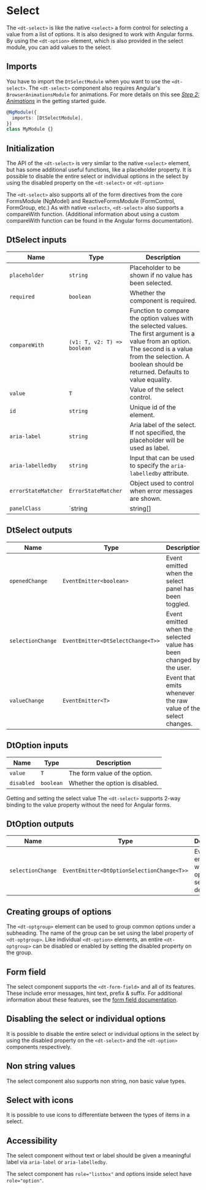 # Select

The `<dt-select>` is like the native `<select>` a form control for selecting a
value from a list of options. It is also designed to work with Angular forms. By
using the `<dt-option>` element, which is also provided in the select module,
you can add values to the select.

<ba-live-example name="DtExampleSelectDefault"></ba-live-example>

## Imports

You have to import the `DtSelectModule` when you want to use the `<dt-select>`.
The `<dt-select>` component also requires Angular's `BrowserAnimationsModule`
for animations. For more details on this see
[_Step 2: Animations_](/components/get-started/#step-2-animations) in the
getting started guide.

```typescript
@NgModule({
  imports: [DtSelectModule],
})
class MyModule {}
```

## Initialization

The API of the `<dt-select>` is very similar to the native `<select>` element,
but has some additional useful functions, like a placeholder property. It is
possible to disable the entire select or individual options in the select by
using the disabled property on the `<dt-select>` or `<dt-option>`

The `<dt-select>` also supports all of the form directives from the core
FormsModule (NgModel) and ReactiveFormsModule (FormControl, FormGroup, etc.) As
with native `<select>`, `<dt-select>` also supports a compareWith function.
(Additional information about using a custom compareWith function can be found
in the Angular forms documentation).

<ba-live-example name="DtExampleSelectForms"></ba-live-example>

## DtSelect inputs

| Name                | Type                                                       | Description                                                                                                                                                                                                       |
| ------------------- | ---------------------------------------------------------- | ----------------------------------------------------------------------------------------------------------------------------------------------------------------------------------------------------------------- |
| `placeholder`       | `string`                                                   | Placeholder to be shown if no value has been selected.                                                                                                                                                            |
| `required`          | `boolean`                                                  | Whether the component is required.                                                                                                                                                                                |
| `compareWith`       | `(v1: T, v2: T) => boolean`                                | Function to compare the option values with the selected values. The first argument is a value from an option. The second is a value from the selection. A boolean should be returned. Defaults to value equality. |
| `value`             | `T`                                                        | Value of the select control.                                                                                                                                                                                      |
| `id`                | `string`                                                   | Unique id of the element.                                                                                                                                                                                         |
| `aria-label`        | `string`                                                   | Aria label of the select. If not specified, the placeholder will be used as label.                                                                                                                                |
| `aria-labelledby`   | `string`                                                   | Input that can be used to specify the `aria-labelledby` attribute.                                                                                                                                                |
| `errorStateMatcher` | `ErrorStateMatcher`                                        | Object used to control when error messages are shown.                                                                                                                                                             |
| `panelClass`        | `string | string[] | Set<string> | { [key: string]: any }` | Classes to be passed to the select panel. Supports the same syntax as `ngClass`.                                                                                                                                  |

## DtSelect outputs

| Name              | Type                              | Description                                                         |
| ----------------- | --------------------------------- | ------------------------------------------------------------------- |
| `openedChange`    | `EventEmitter<boolean>`           | Event emitted when the select panel has been toggled.               |
| `selectionChange` | `EventEmitter<DtSelectChange<T>>` | Event emitted when the selected value has been changed by the user. |
| `valueChange`     | `EventEmitter<T>`                 | Event that emits whenever the raw value of the select changes.      |

## DtOption inputs

| Name       | Type      | Description                     |
| ---------- | --------- | ------------------------------- |
| `value`    | `T`       | The form value of the option.   |
| `disabled` | `boolean` | Whether the option is disabled. |

Getting and setting the select value The `<dt-select>` supports 2-way binding to
the value property without the need for Angular forms.

<ba-live-example name="DtExampleSelectValue"></ba-live-example>

## DtOption outputs

| Name              | Type                                       | Description                                              |
| ----------------- | ------------------------------------------ | -------------------------------------------------------- |
| `selectionChange` | `EventEmitter<DtOptionSelectionChange<T>>` | Event emitted when the option is selected or deselected. |

## Creating groups of options

The `<dt-optgroup>` element can be used to group common options under a
subheading. The name of the group can be set using the label property of
`<dt-optgroup>`. Like individual `<dt-option>` elements, an entire
`<dt-optgroup>` can be disabled or enabled by setting the disabled property on
the group.

<ba-live-example name="DtExampleSelectGroups"></ba-live-example>

## Form field

The select component supports the `<dt-form-field>` and all of its features.
These include error messages, hint text, prefix & suffix. For additional
information about these features, see the
[form field documentation](/components/form-field).

<ba-live-example name="DtExampleSelectFormField"></ba-live-example>

## Disabling the select or individual options

It is possible to disable the entire select or individual options in the select
by using the disabled property on the `<dt-select>` and the `<dt-option>`
components respectively.

<ba-live-example name="DtExampleSelectDisabled"></ba-live-example>

## Non string values

The select component also supports non string, non basic value types.

<ba-live-example name="DtExampleSelectComplexValue"></ba-live-example>

## Select with icons

It is possible to use icons to differentiate between the types of items in a
select.

<ba-live-example name="DtExampleSelectWithIcons"></ba-live-example>

## Accessibility

The select component without text or label should be given a meaningful label
via `aria-label` or `aria-labelledby`.

The select component has `role="listbox"` and options inside select have
`role="option"`.
